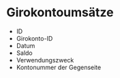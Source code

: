# Girokontoumsätze #

  * ID
  * Girokonto-ID
  * Datum
  * Saldo
  * Verwendungszweck
  * Kontonummer der Gegenseite